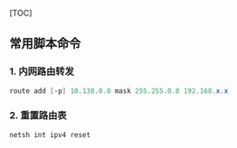 [TOC]

## 常用脚本命令

### 1. 内网路由转发

```powershell
route add [-p] 10.138.0.0 mask 255.255.0.0 192.168.x.x
```

### 2. 重置路由表

```powershell
netsh int ipv4 reset
```

